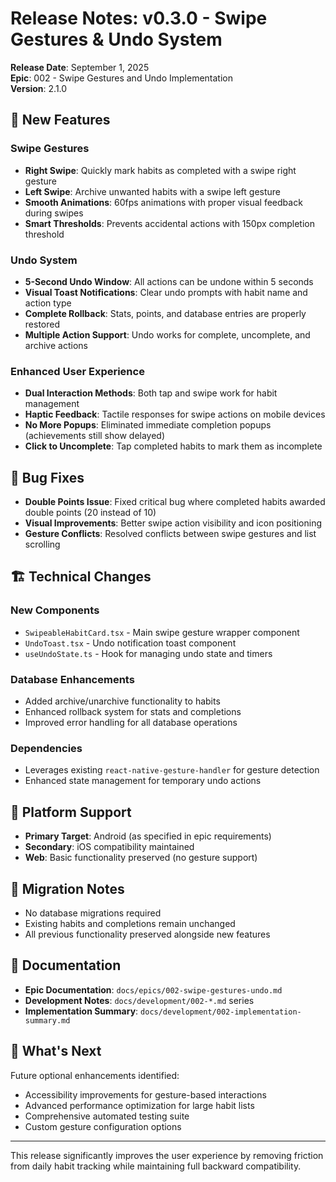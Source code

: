 # Release Notes: v0.3.0 - Swipe Gestures & Undo System

**Release Date**: September 1, 2025  
**Epic**: 002 - Swipe Gestures and Undo Implementation  
**Version**: 2.1.0

## 🎉 New Features

### Swipe Gestures
- **Right Swipe**: Quickly mark habits as completed with a swipe right gesture
- **Left Swipe**: Archive unwanted habits with a swipe left gesture  
- **Smooth Animations**: 60fps animations with proper visual feedback during swipes
- **Smart Thresholds**: Prevents accidental actions with 150px completion threshold

### Undo System
- **5-Second Undo Window**: All actions can be undone within 5 seconds
- **Visual Toast Notifications**: Clear undo prompts with habit name and action type
- **Complete Rollback**: Stats, points, and database entries are properly restored
- **Multiple Action Support**: Undo works for complete, uncomplete, and archive actions

### Enhanced User Experience  
- **Dual Interaction Methods**: Both tap and swipe work for habit management
- **Haptic Feedback**: Tactile responses for swipe actions on mobile devices
- **No More Popups**: Eliminated immediate completion popups (achievements still show delayed)
- **Click to Uncomplete**: Tap completed habits to mark them as incomplete

## 🐛 Bug Fixes
- **Double Points Issue**: Fixed critical bug where completed habits awarded double points (20 instead of 10)
- **Visual Improvements**: Better swipe action visibility and icon positioning
- **Gesture Conflicts**: Resolved conflicts between swipe gestures and list scrolling

## 🏗️ Technical Changes

### New Components
- `SwipeableHabitCard.tsx` - Main swipe gesture wrapper component
- `UndoToast.tsx` - Undo notification toast component  
- `useUndoState.ts` - Hook for managing undo state and timers

### Database Enhancements
- Added archive/unarchive functionality to habits
- Enhanced rollback system for stats and completions
- Improved error handling for all database operations

### Dependencies
- Leverages existing `react-native-gesture-handler` for gesture detection
- Enhanced state management for temporary undo actions

## 📱 Platform Support
- **Primary Target**: Android (as specified in epic requirements)
- **Secondary**: iOS compatibility maintained
- **Web**: Basic functionality preserved (no gesture support)

## 🔄 Migration Notes
- No database migrations required
- Existing habits and completions remain unchanged
- All previous functionality preserved alongside new features

## 📖 Documentation
- **Epic Documentation**: `docs/epics/002-swipe-gestures-undo.md`
- **Development Notes**: `docs/development/002-*.md` series
- **Implementation Summary**: `docs/development/002-implementation-summary.md`

## 🚀 What's Next
Future optional enhancements identified:
- Accessibility improvements for gesture-based interactions
- Advanced performance optimization for large habit lists  
- Comprehensive automated testing suite
- Custom gesture configuration options

---

This release significantly improves the user experience by removing friction from daily habit tracking while maintaining full backward compatibility.
